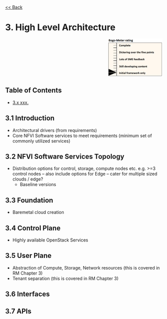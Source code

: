 [<< Back](../../openstack)

# 3. High Level Architecture
<p align="right"><img src="../figures/bogo_ifo.png" alt="scope" title="Scope" width="35%"/></p>

## Table of Contents
* [3.x xxx.](#3.x)


<a name="3.1"></a>

## 3.1 Introduction
- Architectural drivers (from requirements)
- Core NFVI Software services to meet requirements (minimum set of commonly utilized services)

<a name="3.2"></a>

## 3.2 NFVI Software Services Topology
- Distribution options for control, storage, compute nodes etc. e.g.  >=3 control nodes 
  – also include options for Edge – cater for multiple sized clouds / edge?
  - Baseline versions

<a name="3.3"></a>

## 3.3 Foundation
- Baremetal cloud creation

<a name="3.4"></a>

## 3.4 Control Plane
- Highly available OpenStack Services 
<!-- - Core APIs (keystone, heat, nova, neutron, cinder, glance)
- Logging / Monitoring / Alerting (should this be a separate section on its own?)
- Identity Management
-->

<a name="3.5"></a>

## 3.5 User Plane
- Abstraction of Compute, Storage, Network resources (this is covered in RM Chapter 3)
- Tenant separation (this is covered in RM Chapter 3)

<a name="3.6"></a>

## 3.6 Interfaces

<a name="3.7"></a>

## 3.7 APIs 

